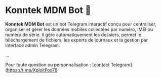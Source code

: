 # Konntek MDM Bot 🤖

**Konntek MDM Bot** est un bot Telegram interactif conçu pour centraliser, organiser et gérer les données mobiles collectées par numéro, IMEI ou numéro de série. Il gère automatiquement les dossiers, permet le téléchargement de fichiers, les exports de journaux et la gestion par interface admin Telegram.

...

Pour toute question ou personnalisation : [contact Telegram](https://t.me/XploitFox76
